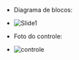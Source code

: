- Diagrama de blocos:
- ![Slide1](https://github.com/insper-classroom/24a-emb-aps-2-juliaburno/assets/81189005/e860aa6e-bcae-466d-928e-9d7965da502c)

- Foto do controle:
- ![controle](https://github.com/insper-classroom/24a-emb-aps-2-juliaburno/assets/81189005/a790ba38-5076-4a28-afb5-4d437aa0413b)


